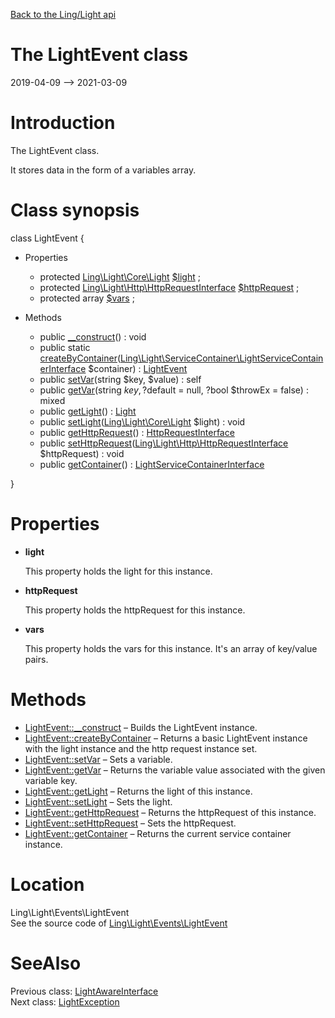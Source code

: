 [Back to the Ling/Light api](https://github.com/lingtalfi/Light/blob/master/doc/api/Ling/Light.md)



The LightEvent class
================
2019-04-09 --> 2021-03-09






Introduction
============

The LightEvent class.

It stores data in the form of a variables array.



Class synopsis
==============


class <span class="pl-k">LightEvent</span>  {

- Properties
    - protected [Ling\Light\Core\Light](https://github.com/lingtalfi/Light/blob/master/doc/api/Ling/Light/Core/Light.md) [$light](#property-light) ;
    - protected [Ling\Light\Http\HttpRequestInterface](https://github.com/lingtalfi/Light/blob/master/doc/api/Ling/Light/Http/HttpRequestInterface.md) [$httpRequest](#property-httpRequest) ;
    - protected array [$vars](#property-vars) ;

- Methods
    - public [__construct](https://github.com/lingtalfi/Light/blob/master/doc/api/Ling/Light/Events/LightEvent/__construct.md)() : void
    - public static [createByContainer](https://github.com/lingtalfi/Light/blob/master/doc/api/Ling/Light/Events/LightEvent/createByContainer.md)([Ling\Light\ServiceContainer\LightServiceContainerInterface](https://github.com/lingtalfi/Light/blob/master/doc/api/Ling/Light/ServiceContainer/LightServiceContainerInterface.md) $container) : [LightEvent](https://github.com/lingtalfi/Light/blob/master/doc/api/Ling/Light/Events/LightEvent.md)
    - public [setVar](https://github.com/lingtalfi/Light/blob/master/doc/api/Ling/Light/Events/LightEvent/setVar.md)(string $key, $value) : self
    - public [getVar](https://github.com/lingtalfi/Light/blob/master/doc/api/Ling/Light/Events/LightEvent/getVar.md)(string $key, ?$default = null, ?bool $throwEx = false) : mixed
    - public [getLight](https://github.com/lingtalfi/Light/blob/master/doc/api/Ling/Light/Events/LightEvent/getLight.md)() : [Light](https://github.com/lingtalfi/Light/blob/master/doc/api/Ling/Light/Core/Light.md)
    - public [setLight](https://github.com/lingtalfi/Light/blob/master/doc/api/Ling/Light/Events/LightEvent/setLight.md)([Ling\Light\Core\Light](https://github.com/lingtalfi/Light/blob/master/doc/api/Ling/Light/Core/Light.md) $light) : void
    - public [getHttpRequest](https://github.com/lingtalfi/Light/blob/master/doc/api/Ling/Light/Events/LightEvent/getHttpRequest.md)() : [HttpRequestInterface](https://github.com/lingtalfi/Light/blob/master/doc/api/Ling/Light/Http/HttpRequestInterface.md)
    - public [setHttpRequest](https://github.com/lingtalfi/Light/blob/master/doc/api/Ling/Light/Events/LightEvent/setHttpRequest.md)([Ling\Light\Http\HttpRequestInterface](https://github.com/lingtalfi/Light/blob/master/doc/api/Ling/Light/Http/HttpRequestInterface.md) $httpRequest) : void
    - public [getContainer](https://github.com/lingtalfi/Light/blob/master/doc/api/Ling/Light/Events/LightEvent/getContainer.md)() : [LightServiceContainerInterface](https://github.com/lingtalfi/Light/blob/master/doc/api/Ling/Light/ServiceContainer/LightServiceContainerInterface.md)

}




Properties
=============

- <span id="property-light"><b>light</b></span>

    This property holds the light for this instance.
    
    

- <span id="property-httpRequest"><b>httpRequest</b></span>

    This property holds the httpRequest for this instance.
    
    

- <span id="property-vars"><b>vars</b></span>

    This property holds the vars for this instance.
    It's an array of key/value pairs.
    
    



Methods
==============

- [LightEvent::__construct](https://github.com/lingtalfi/Light/blob/master/doc/api/Ling/Light/Events/LightEvent/__construct.md) &ndash; Builds the LightEvent instance.
- [LightEvent::createByContainer](https://github.com/lingtalfi/Light/blob/master/doc/api/Ling/Light/Events/LightEvent/createByContainer.md) &ndash; Returns a basic LightEvent instance with the light instance and the http request instance set.
- [LightEvent::setVar](https://github.com/lingtalfi/Light/blob/master/doc/api/Ling/Light/Events/LightEvent/setVar.md) &ndash; Sets a variable.
- [LightEvent::getVar](https://github.com/lingtalfi/Light/blob/master/doc/api/Ling/Light/Events/LightEvent/getVar.md) &ndash; Returns the variable value associated with the given variable key.
- [LightEvent::getLight](https://github.com/lingtalfi/Light/blob/master/doc/api/Ling/Light/Events/LightEvent/getLight.md) &ndash; Returns the light of this instance.
- [LightEvent::setLight](https://github.com/lingtalfi/Light/blob/master/doc/api/Ling/Light/Events/LightEvent/setLight.md) &ndash; Sets the light.
- [LightEvent::getHttpRequest](https://github.com/lingtalfi/Light/blob/master/doc/api/Ling/Light/Events/LightEvent/getHttpRequest.md) &ndash; Returns the httpRequest of this instance.
- [LightEvent::setHttpRequest](https://github.com/lingtalfi/Light/blob/master/doc/api/Ling/Light/Events/LightEvent/setHttpRequest.md) &ndash; Sets the httpRequest.
- [LightEvent::getContainer](https://github.com/lingtalfi/Light/blob/master/doc/api/Ling/Light/Events/LightEvent/getContainer.md) &ndash; Returns the current service container instance.





Location
=============
Ling\Light\Events\LightEvent<br>
See the source code of [Ling\Light\Events\LightEvent](https://github.com/lingtalfi/Light/blob/master/Events/LightEvent.php)



SeeAlso
==============
Previous class: [LightAwareInterface](https://github.com/lingtalfi/Light/blob/master/doc/api/Ling/Light/Core/LightAwareInterface.md)<br>Next class: [LightException](https://github.com/lingtalfi/Light/blob/master/doc/api/Ling/Light/Exception/LightException.md)<br>
